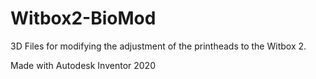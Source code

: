 # Witbox2-BioMod
3D Files for modifying the adjustment of the printheads to the Witbox 2.

Made with Autodesk Inventor 2020
